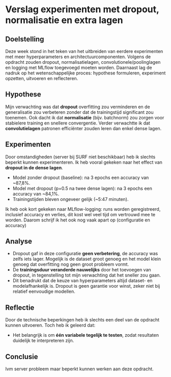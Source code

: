 # Verslag experimenten met dropout, normalisatie en extra lagen

## Doelstelling
Deze week stond in het teken van het uitbreiden van eerdere experimenten met meer hyperparameters en architectuurcomponenten. Volgens de opdracht zouden dropout, normalisatielagen, convolutionele/poolinglagen en logging met MLflow toegevoegd moeten worden. Daarnaast lag de nadruk op het wetenschappelijke proces: hypothese formuleren, experiment opzetten, uitvoeren en reflecteren.

## Hypothese
Mijn verwachting was dat **dropout** overfitting zou verminderen en de generalisatie zou verbeteren zonder dat de trainingstijd significant zou toenemen. Ook dacht ik dat **normalisatie** (bijv. batchnorm) zou zorgen voor stabielere training en snellere convergentie. Verder verwachtte ik dat **convolutielagen** patronen efficiënter zouden leren dan enkel dense lagen.

## Experimenten
Door omstandigheden (server bij SURF niet beschikbaar) heb ik slechts beperkt kunnen experimenteren. Ik heb vooral gekeken naar het effect van **dropout in de dense lagen**.

- Model zonder dropout (baseline): na 3 epochs een accuracy van ~87,8%.  
- Model met dropout (p=0.5 na twee dense lagen): na 3 epochs een accuracy van ~84,1%.  
- Trainingstijden bleven ongeveer gelijk (~5:47 minuten).

Ik heb ook kort gekeken naar MLflow-logging: runs worden geregistreerd, inclusief accuracy en verlies, dit kost wel veel tijd om vertrouwd mee te worden. Daarom schrijf ik het ook nog vaak apart op (configuratie en accuracy)

## Analyse
- Dropout gaf in deze configuratie **geen verbetering**, de accuracy was zelfs iets lager. Mogelijk is de dataset groot genoeg en het model klein genoeg dat overfitting nog geen groot probleem vormt.  
- De **trainingsduur veranderde nauwelijks** door het toevoegen van dropout, in tegenstelling tot mijn verwachting dat het sneller zou gaan.  
- Dit benadrukt dat de keuze van hyperparameters altijd dataset- en modelafhankelijk is. Dropout is geen garantie voor winst, zeker niet bij relatief eenvoudige modellen.  

## Reflectie
Door de technische beperkingen heb ik slechts een deel van de opdracht kunnen uitvoeren. Toch heb ik geleerd dat:
- Het belangrijk is om **één variabele tegelijk te testen**, zodat resultaten duidelijk te interpreteren zijn.  

## Conclusie
Ivm server probleem maar beperkt kunnen werken aan deze opdracht.
